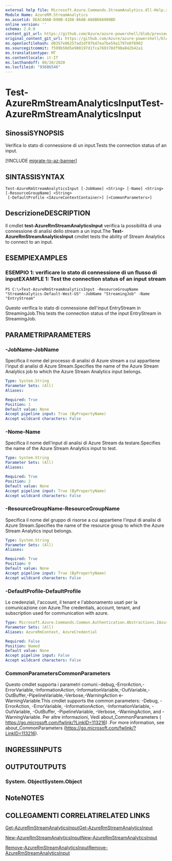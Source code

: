 ```yaml
---
external help file: Microsoft.Azure.Commands.StreamAnalytics.dll-Help.xml
Module Name: AzureRM.StreamAnalytics
ms.assetid: DEAC40AB-D90B-41D8-86AB-A66B60A908BD
online version: ''
schema: 2.0.0
content_git_url: https://github.com/Azure/azure-powershell/blob/preview/src/ResourceManager/StreamAnalytics/Commands.StreamAnalytics/help/Test-AzureRmStreamAnalyticsInput.md
original_content_git_url: https://github.com/Azure/azure-powershell/blob/preview/src/ResourceManager/StreamAnalytics/Commands.StreamAnalytics/help/Test-AzureRmStreamAnalyticsInput.md
ms.openlocfilehash: d0357e06257ad1df97b47ea7be59a1797e0f6902
ms.sourcegitcommit: f599b50d5e980197d1fca769378df90a842b42a1
ms.translationtype: MT
ms.contentlocale: it-IT
ms.lasthandoff: 08/20/2020
ms.locfileid: "93686546"
---
```

# <span data-ttu-id="34712-101">Test-AzureRmStreamAnalyticsInput</span><span class="sxs-lookup"><span data-stu-id="34712-101">Test-AzureRmStreamAnalyticsInput</span></span>

## <span data-ttu-id="34712-102">Sinossi</span><span class="sxs-lookup"><span data-stu-id="34712-102">SYNOPSIS</span></span>
<span data-ttu-id="34712-103">Verifica lo stato di connessione di un input.</span><span class="sxs-lookup"><span data-stu-id="34712-103">Tests the connection status of an input.</span></span>

[!INCLUDE [migrate-to-az-banner](../../includes/migrate-to-az-banner.md)]

## <span data-ttu-id="34712-104">SINTASSI</span><span class="sxs-lookup"><span data-stu-id="34712-104">SYNTAX</span></span>

```
Test-AzureRmStreamAnalyticsInput [-JobName] <String> [-Name] <String> [-ResourceGroupName] <String>
 [-DefaultProfile <IAzureContextContainer>] [<CommonParameters>]
```

## <span data-ttu-id="34712-105">Descrizione</span><span class="sxs-lookup"><span data-stu-id="34712-105">DESCRIPTION</span></span>
<span data-ttu-id="34712-106">Il cmdlet **test-AzureRmStreamAnalyticsInput** verifica la possibilità di una connessione di analisi dello stream a un input.</span><span class="sxs-lookup"><span data-stu-id="34712-106">The **Test-AzureRmStreamAnalyticsInput** cmdlet tests the ability of Stream Analytics to connect to an input.</span></span>

## <span data-ttu-id="34712-107">ESEMPI</span><span class="sxs-lookup"><span data-stu-id="34712-107">EXAMPLES</span></span>

### <span data-ttu-id="34712-108">ESEMPIO 1: verificare lo stato di connessione di un flusso di input</span><span class="sxs-lookup"><span data-stu-id="34712-108">EXAMPLE 1: Test the connection status of an input stream</span></span>
```
PS C:\>Test-AzureRmStreamAnalyticsInput -ResourceGroupName "StreamAnalytics-Default-West-US" -JobName "StreamingJob" -Name "EntryStream"
```

<span data-ttu-id="34712-109">Questo verifica lo stato di connessione dell'input EntryStream in StreamingJob.</span><span class="sxs-lookup"><span data-stu-id="34712-109">This tests the connection status of the input EntryStream in StreamingJob.</span></span>

## <span data-ttu-id="34712-110">PARAMETRI</span><span class="sxs-lookup"><span data-stu-id="34712-110">PARAMETERS</span></span>

### <span data-ttu-id="34712-111">-JobName</span><span class="sxs-lookup"><span data-stu-id="34712-111">-JobName</span></span>
<span data-ttu-id="34712-112">Specifica il nome del processo di analisi di Azure stream a cui appartiene l'input di analisi di Azure Stream.</span><span class="sxs-lookup"><span data-stu-id="34712-112">Specifies the name of the Azure Stream Analytics job to which the Azure Stream Analytics input belongs.</span></span>

```yaml
Type: System.String
Parameter Sets: (All)
Aliases: 

Required: True
Position: 1
Default value: None
Accept pipeline input: True (ByPropertyName)
Accept wildcard characters: False
```

### <span data-ttu-id="34712-113">-Nome</span><span class="sxs-lookup"><span data-stu-id="34712-113">-Name</span></span>
<span data-ttu-id="34712-114">Specifica il nome dell'input di analisi di Azure Stream da testare.</span><span class="sxs-lookup"><span data-stu-id="34712-114">Specifies the name of the Azure Stream Analytics input to test.</span></span>

```yaml
Type: System.String
Parameter Sets: (All)
Aliases: 

Required: True
Position: 2
Default value: None
Accept pipeline input: True (ByPropertyName)
Accept wildcard characters: False
```

### <span data-ttu-id="34712-115">-ResourceGroupName</span><span class="sxs-lookup"><span data-stu-id="34712-115">-ResourceGroupName</span></span>
<span data-ttu-id="34712-116">Specifica il nome del gruppo di risorse a cui appartiene l'input di analisi di Azure Stream.</span><span class="sxs-lookup"><span data-stu-id="34712-116">Specifies the name of the resource group to which the Azure Stream Analytics input belongs.</span></span>

```yaml
Type: System.String
Parameter Sets: (All)
Aliases: 

Required: True
Position: 0
Default value: None
Accept pipeline input: True (ByPropertyName)
Accept wildcard characters: False
```

### <span data-ttu-id="34712-117">-DefaultProfile</span><span class="sxs-lookup"><span data-stu-id="34712-117">-DefaultProfile</span></span>
<span data-ttu-id="34712-118">Le credenziali, l'account, il tenant e l'abbonamento usati per la comunicazione con Azure.</span><span class="sxs-lookup"><span data-stu-id="34712-118">The credentials, account, tenant, and subscription used for communication with azure.</span></span>

```yaml
Type: Microsoft.Azure.Commands.Common.Authentication.Abstractions.IAzureContextContainer
Parameter Sets: (All)
Aliases: AzureRmContext, AzureCredential

Required: False
Position: Named
Default value: None
Accept pipeline input: False
Accept wildcard characters: False
```

### <span data-ttu-id="34712-119">CommonParameters</span><span class="sxs-lookup"><span data-stu-id="34712-119">CommonParameters</span></span>
<span data-ttu-id="34712-120">Questo cmdlet supporta i parametri comuni:-debug,-ErrorAction,-ErrorVariable,-InformationAction,-InformationVariable,-OutVariable,-OutBuffer,-PipelineVariable,-Verbose,-WarningAction e-WarningVariable.</span><span class="sxs-lookup"><span data-stu-id="34712-120">This cmdlet supports the common parameters: -Debug, -ErrorAction, -ErrorVariable, -InformationAction, -InformationVariable, -OutVariable, -OutBuffer, -PipelineVariable, -Verbose, -WarningAction, and -WarningVariable.</span></span> <span data-ttu-id="34712-121">Per altre informazioni, Vedi about_CommonParameters ( https://go.microsoft.com/fwlink/?LinkID=113216) .</span><span class="sxs-lookup"><span data-stu-id="34712-121">For more information, see about_CommonParameters (https://go.microsoft.com/fwlink/?LinkID=113216).</span></span>

## <span data-ttu-id="34712-122">INGRESSI</span><span class="sxs-lookup"><span data-stu-id="34712-122">INPUTS</span></span>

## <span data-ttu-id="34712-123">OUTPUT</span><span class="sxs-lookup"><span data-stu-id="34712-123">OUTPUTS</span></span>

### <span data-ttu-id="34712-124">System. Object</span><span class="sxs-lookup"><span data-stu-id="34712-124">System.Object</span></span>

## <span data-ttu-id="34712-125">Note</span><span class="sxs-lookup"><span data-stu-id="34712-125">NOTES</span></span>

## <span data-ttu-id="34712-126">COLLEGAMENTI CORRELATI</span><span class="sxs-lookup"><span data-stu-id="34712-126">RELATED LINKS</span></span>

[<span data-ttu-id="34712-127">Get-AzureRmStreamAnalyticsInput</span><span class="sxs-lookup"><span data-stu-id="34712-127">Get-AzureRmStreamAnalyticsInput</span></span>](./Get-AzureRmStreamAnalyticsInput.md)

[<span data-ttu-id="34712-128">New-AzureRmStreamAnalyticsInput</span><span class="sxs-lookup"><span data-stu-id="34712-128">New-AzureRmStreamAnalyticsInput</span></span>](./New-AzureRmStreamAnalyticsInput.md)

[<span data-ttu-id="34712-129">Remove-AzureRmStreamAnalyticsInput</span><span class="sxs-lookup"><span data-stu-id="34712-129">Remove-AzureRmStreamAnalyticsInput</span></span>](./Remove-AzureRmStreamAnalyticsInput.md)


